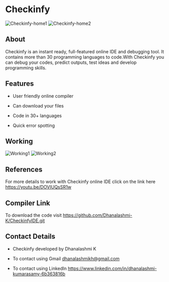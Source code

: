 # Checkinfy

![Checkinfy-home1](https://user-images.githubusercontent.com/61022242/87340953-721c1300-c566-11ea-983f-955d444abadf.png)
![Checkinfy-home2](https://user-images.githubusercontent.com/61022242/87340998-8233f280-c566-11ea-99d4-e3abc787b918.png)
## About

Checkinfy is an instant ready, full-featured online IDE and debugging tool. It contains more than 30 programming languages to code.With Checkinfy you can debug your codes, predict outputs, test ideas and develop programming skills.

## Features

 - User friendly online compiler
 
 - Can download your files
 
 - Code in 30+ languages
 
 - Quick error spotting

## Working

![Working1](https://user-images.githubusercontent.com/61022242/87342861-94fbf680-c569-11ea-9109-f617426b1f0d.png)
![Working2](https://user-images.githubusercontent.com/61022242/87343413-734f3f00-c56a-11ea-92bc-c9c4eba1cc07.png)

## References
For more details to work with Checkinfy online IDE click on the link here https://youtu.be/DOVIUQsSR1w

## Compiler Link
To download the code visit https://github.com/Dhanalashmi-K/CheckinfyIDE.git

## Contact Details
- Checkinfy developed by Dhanalashmi K

- To contact using Gmail dhanalashmikh@gmail.com

- To contact using LinkedIn https://www.linkedin.com/in/dhanalashmi-kumarasamy-6b363816b
